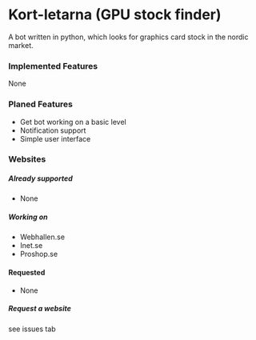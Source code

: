 # Kort-letarna (GPU stock finder)
A bot written in python, which looks for graphics card stock in the nordic market.

### Implemented Features
None

### Planed Features
- Get bot working on a basic level
- Notification support
- Simple user interface

### Websites

##### Already supported
- None

##### Working on
- Webhallen.se
- Inet.se
- Proshop.se

#### Requested
- None

##### Request a website
see issues tab


